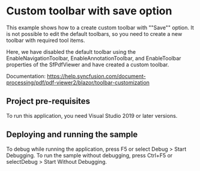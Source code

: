 # Custom toolbar with save option
This example shows how to a create custom toolbar with ""Save"" option. It is not possible to edit the default toolbars, so you need to create a new toolbar with required tool items. 

Here, we have disabled the default toolbar using the EnableNavigationToolbar, EnableAnnotationToolbar, and EnableToolbar properties of the SfPdfViewer and have created a custom toolbar.

Documentation: https://help.syncfusion.com/document-processing/pdf/pdf-viewer2/blazor/toolbar-customization

## Project pre-requisites
To run this application, you need Visual Studio 2019 or later versions.

## Deploying and running the sample
To debug while running the application, press F5 or select Debug > Start Debugging. To run the sample without debugging, press Ctrl+F5 or selectDebug > Start Without Debugging.